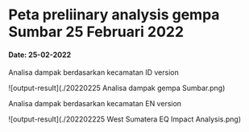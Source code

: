 # Peta preliinary analysis gempa Sumbar 25 Februari 2022
#### Date: 25-02-2022

Analisa dampak berdasarkan kecamatan ID version

![output-result](./20220225 Analisa dampak gempa Sumbar.png)

Analisa dampak berdasarkan kecamatan EN version

![output-result](./202202225 West Sumatera EQ Impact Analysis.png)
